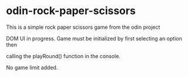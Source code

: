 # odin-rock-paper-scissors

This is a simple rock paper scissors game from the odin project

DOM UI in progress. Game must be initialized by first selecting an option then

calling the playRound() function in the console.

No game limit added.